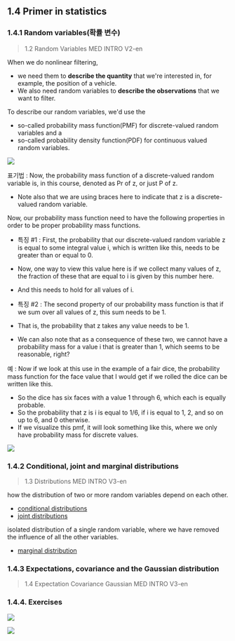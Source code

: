 ## 1.4 Primer in statistics

### 1.4.1 Random variables(확률 변수)

> 1.2 Random Variables MED INTRO V2-en



When we do nonlinear filtering,
- we need them to **describe the quantity** that we're interested in, for example, the position of a vehicle.
- We also need random variables to **describe the observations** that we want to filter.

To describe our random variables, we'd use the
- so-called probability mass function(PMF) for discrete-valued random variables and a
- so-called probability density function(PDF) for continuous valued random variables.

![](https://i.imgur.com/xNejMqE.png)

표기법 : Now, the probability mass function of a discrete-valued random variable is, in this course, denoted as Pr of z, or just P of z.
- Note also that we are using braces here to indicate that z is a discrete-valued random variable.

Now, our probability mass function need to have the following properties in order to be proper probability mass functions.

- 특징 #1 : First, the probability that our discrete-valued random variable z is equal to some integral value i, which is written like this, needs
to be greater than or equal to 0.
- Now, one way to view this value here is if we collect many values of z, the fraction of these that are equal to i is given by this number here.
- And this needs to hold for all values of i.

- 특징 #2 : The second property of our probability mass function is that if we sum over all values of z, this sum needs to be 1.
- That is, the probability that z takes any value needs to be 1.
- We can also note that as a consequence of these two, we cannot have a probability mass for a value i that is greater than 1, which seems to be reasonable, right?

예 : Now if we look at this use in the example of a fair dice, the probability mass function for the face value that I would get if we rolled the dice can
be written like this.
- So the dice has six faces with a value 1 through 6, which each is equally probable.
- So the probability that z is i is equal to 1/6, if i is equal to 1, 2, and so on up to 6, and 0 otherwise.
- If we visualize this pmf, it will look something like this, where we only have probability mass for discrete values.


![](https://i.imgur.com/6iENBYV.png)

### 1.4.2 Conditional, joint and marginal distributions

> 1.3 Distributions MED INTRO V3-en

how the distribution of two or more random variables depend on each other.
- [conditional distributions](https://legacy.gitbook.com/book/adioshun/statics-with-r/edit#/edit/master/probability/probability-function/conditional-distribution.md?_k=haw4u7)
- [joint distributions](https://legacy.gitbook.com/book/adioshun/statics-with-r/edit#/edit/master/probability/probability-function/joint-distribution-function.md?_k=u75e4h)

isolated distribution of a single random variable, where we have removed the influence of all the other variables.
- [marginal distribution](https://legacy.gitbook.com/book/adioshun/statics-with-r/edit#/edit/master/probability/probability-function/joint-distribution-function.md?_k=u75e4h)

### 1.4.3 Expectations, covariance and the Gaussian distribution

> 1.4 Expectation Covariance Gaussian MED INTRO V3-en




### 1.4.4. Exercises

![](https://i.imgur.com/HAN0Cd3.png)

![](https://i.imgur.com/OfzRTVN.png)

